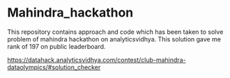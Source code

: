 # Mahindra_hackathon
This repository contains approach and code which has been taken to solve problem of mahindra hackathon on analyticsvidhya. This solution gave me rank of 197 on public leaderboard.



https://datahack.analyticsvidhya.com/contest/club-mahindra-dataolympics/#solution_checker
